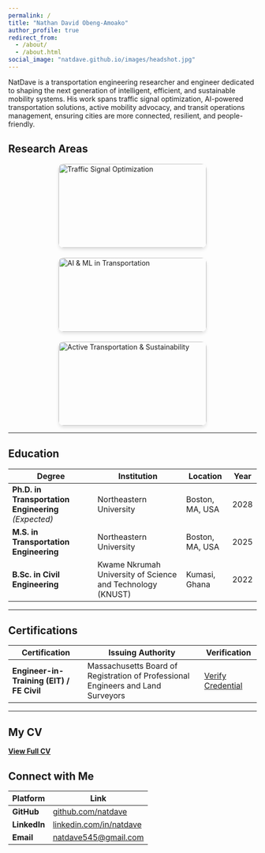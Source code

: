 ```yaml
---
permalink: /
title: "Nathan David Obeng-Amoako"
author_profile: true
redirect_from: 
  - /about/
  - /about.html
social_image: "natdave.github.io/images/headshot.jpg"
---
```


NatDave is a transportation engineering researcher and engineer dedicated to shaping the next generation of intelligent, efficient, and sustainable mobility systems. His work spans traffic signal optimization, AI-powered transportation solutions, active mobility advocacy, and transit operations management, ensuring cities are more connected, resilient, and people-friendly.  

## Research Areas  

<div style="display: flex; flex-wrap: wrap; gap: 20px; justify-content: center;">

<div style="width: 300px; border-radius: 10px; overflow: hidden; box-shadow: 0 4px 6px rgba(0,0,0,0.1); transition: transform 0.3s;">
  <a href="#" style="text-decoration: none; color: inherit;">
    <img src="https://www.natdave.github.io/images/headshot.jpg" alt="Traffic Signal Optimization" style="width: 100%; height: auto;">
    <div style="padding: 15px;">
      <h3 style="margin: 0;">Traffic Signal Optimization & Smart Transit Priority</h3>
      <p style="font-size: 14px; color: #555;">Enhancing traffic flow and public transit reliability with smart signal control strategies.</p>
    </div>
  </a>
</div>

<div style="width: 300px; border-radius: 10px; overflow: hidden; box-shadow: 0 4px 6px rgba(0,0,0,0.1); transition: transform 0.3s;">
  <a href="#" style="text-decoration: none; color: inherit;">
    <img src="https://www.natdave.github.io/images/headshot.jpg" alt="AI & ML in Transportation" style="width: 100%; height: auto;">
    <div style="padding: 15px;">
      <h3 style="margin: 0;">AI & ML/DL in Transportation</h3>
      <p style="font-size: 14px; color: #555;">Applying machine learning and AI to real-time traffic management and mobility solutions.</p>
    </div>
  </a>
</div>

<div style="width: 300px; border-radius: 10px; overflow: hidden; box-shadow: 0 4px 6px rgba(0,0,0,0.1); transition: transform 0.3s;">
  <a href="#" style="text-decoration: none; color: inherit;">
    <img src="https://www.natdave.github.io/images/headshot.jpg" alt="Active Transportation & Sustainability" style="width: 100%; height: auto;">
    <div style="padding: 15px;">
      <h3 style="margin: 0;">Active Transportation & Sustainability</h3>
      <p style="font-size: 14px; color: #555;">Promoting cycling and sustainable mobility to create healthier, eco-friendly communities.</p>
    </div>
  </a>
</div>

</div>

---

## Education  

| Degree | Institution | Location | Year |
|---------|----------------|------------|------|
| **Ph.D. in Transportation Engineering** *(Expected)* | Northeastern University | Boston, MA, USA | 2028 |
| **M.S. in Transportation Engineering** | Northeastern University | Boston, MA, USA | 2025 |
| **B.Sc. in Civil Engineering** | Kwame Nkrumah University of Science and Technology (KNUST) | Kumasi, Ghana | 2022 |

---

## Certifications  

| Certification | Issuing Authority | Verification |
|-----------------|---------------------|---------------|
| **Engineer-in-Training (EIT) / FE Civil** | Massachusetts Board of Registration of Professional Engineers and Land Surveyors | [Verify Credential](https://www.credly.com/badges/35f81516-e8ec-40a4-ad6c-beb2d54a2894) |

---

## My CV  
**[View Full CV](https://natdave.github.io/files/NatDaveCV.pdf)**

## Connect with Me  

| Platform | Link |
|------------|--------|
| **GitHub** | [github.com/natdave](https://github.com/natdave) |
| **LinkedIn** | [linkedin.com/in/natdave](https://www.linkedin.com/in/natdave/) |
| **Email** | [natdave545@gmail.com](mailto:natdave545@gmail.com) |
